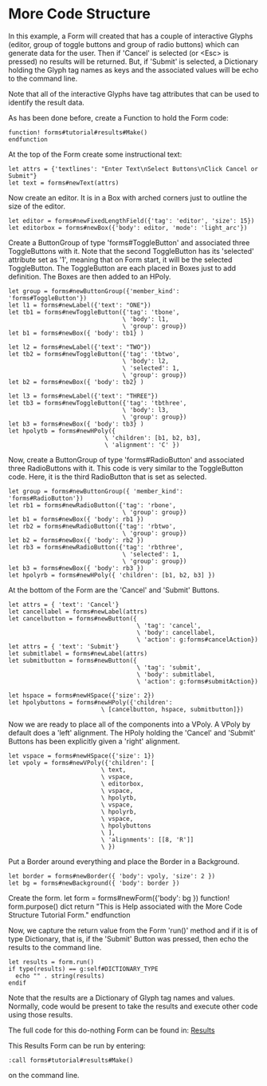 # More Code Structure

In this example, a Form will created that has a couple of interactive
Glyphs (editor, group of toggle buttons and group of radio buttons)
which can generate data for the user. Then if 'Cancel'
is selected (or &lt;Esc> is pressed) no results will be returned. But,
if 'Submit' is selected, a Dictionary holding the Glyph tag names
as keys and the associated values will be echo to the command line.

Note that all of the interactive Glyphs have tag attributes that
can be used to identify the result data.

As has been done before, create a Function to hold the Form code:

    function! forms#tutorial#results#Make()
    endfunction

At the top of the Form create some instructional text:

    let attrs = {'textlines': "Enter Text\nSelect Buttons\nClick Cancel or Submit"}
    let text = forms#newText(attrs)

Now create an editor. It is in a Box with arched corners just to outline
the size of the editor.

    let editor = forms#newFixedLengthField({'tag': 'editor', 'size': 15})
    let editorbox = forms#newBox({'body': editor, 'mode': 'light_arc'})

Create a ButtonGroup of type 'forms#ToggleButton' and associated three
ToggleButtons with it. Note that the second ToggleButton has its 
'selected' attribute set as '1', meaning that on Form start, it will be
the selected ToggleButton. The ToggleButton are each placed in Boxes
just to add definition. The Boxes are then added to an HPoly.

    let group = forms#newButtonGroup({'member_kind': 'forms#ToggleButton'})
    let l1 = forms#newLabel({'text': "ONE"})
    let tb1 = forms#newToggleButton({'tag': 'tbone', 
                                    \ 'body': l1, 
                                    \ 'group': group})
    let b1 = forms#newBox({ 'body': tb1} )

    let l2 = forms#newLabel({'text': "TWO"})
    let tb2 = forms#newToggleButton({'tag': 'tbtwo', 
                                    \ 'body': l2, 
                                    \ 'selected': 1, 
                                    \ 'group': group})
    let b2 = forms#newBox({ 'body': tb2} )
                  
    let l3 = forms#newLabel({'text': "THREE"})
    let tb3 = forms#newToggleButton({'tag': 'tbthree', 
                                    \ 'body': l3, 
                                    \ 'group': group})
    let b3 = forms#newBox({ 'body': tb3} )
    let hpolytb = forms#newHPoly({ 
                               \ 'children': [b1, b2, b3], 
                               \ 'alignment': 'C' })

Now, create a ButtonGroup of type 'forms#RadioButton' and associated three
RadioButtons with it. This code is very similar to the ToggleButton code.
Here, it is the third RadioButton that is set as selected.

    let group = forms#newButtonGroup({ 'member_kind': 'forms#RadioButton'})
    let rb1 = forms#newRadioButton({'tag': 'rbone', 
                                    \ 'group': group})
    let b1 = forms#newBox({ 'body': rb1 })
    let rb2 = forms#newRadioButton({'tag': 'rbtwo', 
                                    \ 'group': group})
    let b2 = forms#newBox({ 'body': rb2 })
    let rb3 = forms#newRadioButton({'tag': 'rbthree', 
                                    \ 'selected': 1, 
                                    \ 'group': group})
    let b3 = forms#newBox({ 'body': rb3 })
    let hpolyrb = forms#newHPoly({ 'children': [b1, b2, b3] })

At the bottom of the Form are the 'Cancel' and 'Submit' Buttons.

    let attrs = { 'text': 'Cancel'}
    let cancellabel = forms#newLabel(attrs)
    let cancelbutton = forms#newButton({
                                        \ 'tag': 'cancel',
                                        \ 'body': cancellabel,
                                        \ 'action': g:forms#cancelAction})
    let attrs = { 'text': 'Submit'}
    let submitlabel = forms#newLabel(attrs)
    let submitbutton = forms#newButton({
                                        \ 'tag': 'submit',
                                        \ 'body': submitlabel,
                                        \ 'action': g:forms#submitAction})

    let hspace = forms#newHSpace({'size': 2})
    let hpolybuttons = forms#newHPoly({'children': 
                              \ [cancelbutton, hspace, submitbutton]})

Now we are ready to place all of the components into a VPoly.
A VPoly by default does a 'left' alignment. The HPoly holding the
'Cancel' and 'Submit' Buttons has been explicitly given a 'right'
alignment.

    let vspace = forms#newHSpace({'size': 1})
    let vpoly = forms#newVPoly({'children': [
                              \ text, 
                              \ vspace, 
                              \ editorbox, 
                              \ vspace, 
                              \ hpolytb,
                              \ vspace, 
                              \ hpolyrb,
                              \ vspace, 
                              \ hpolybuttons
                              \ ],
                              \ 'alignments': [[8, 'R']]
                              \ })

Put a Border around everything and place the Border in a Background.

    let border = forms#newBorder({ 'body': vpoly, 'size': 2 })
    let bg = forms#newBackground({ 'body': border })

Create the form.
    let form = forms#newForm({'body': bg })
    function! form.purpose() dict
      return "This is Help associated with the More Code Structure Tutorial Form."
    endfunction

Now, we capture the return value from the Form 'run()' method and if
it is of type Dictionary, that is, if the 'Submit' Button was pressed,
then echo the results to the command line.

    let results = form.run()
    if type(results) == g:self#DICTIONARY_TYPE
      echo "" . string(results)
    endif

Note that the results are a Dictionary of Glyph tag names and values.
Normally, code would be present to take the results and execute other
code using those results.


The full code for this do-nothing Form can be found in: [Results](https://github.com/megaannum/forms/blob/master/autoload/forms/tutorial/results.vim)

This Results Form can be run by entering:

    :call forms#tutorial#results#Make()

on the command line.

